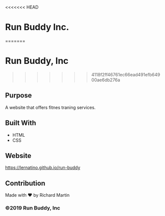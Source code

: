 <<<<<<< HEAD
# Run Buddy Inc.
=======
# Run Buddy, Inc
>>>>>>> 4118f2ff46761ec66ead491efb64900ae6db276a

## Purpose
A website that offers fitnes traning services. 

## Built With
* HTML
* CSS

## Website
https://lernatino.github.io/run-buddy

## Contribution
Made with ❤️ by Richard Martin

### ©️2019 Run Buddy, Inc
